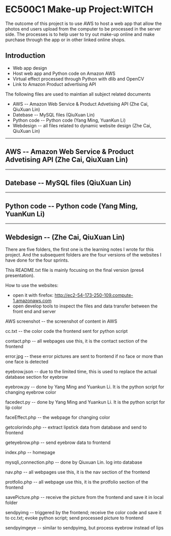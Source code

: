 # EC500C1 Make-up Project:WITCH

The outcome of this project is to use AWS to host a web app that allow the photos end users upload from the computer to be processed in the server side. The processes is to help user to try out make-up online and make purchase through the app or in other linked online shops.

## Introduction
* Web app design
* Host web app and Python code on Amazon AWS
* Virtual effect processed through Python with dlib and OpenCV
* Link to Amazon Product advertising API

The following files are used to maintian all subject related documents
* AWS -- Amazon Web Service & Product Advetising API (Zhe Cai, QiuXuan Lin)
* Datebase -- MySQL files (QiuXuan Lin)
* Python code -- Python code (Yang Ming, YuanKun Li)
* Webdesign -- all files related to dynamic website design (Zhe Cai, QiuXuan Lin)

--------------------------------------------------------------------------------------
## AWS -- Amazon Web Service & Product Advetising API (Zhe Cai, QiuXuan Lin)

--------------------------------------------------------------------------------------
## Datebase -- MySQL files (QiuXuan Lin)

--------------------------------------------------------------------------------------
## Python code -- Python code (Yang Ming, YuanKun Li)

--------------------------------------------------------------------------------------
## Webdesign -- (Zhe Cai, QiuXuan Lin)

There are five folders, the first one is the learning notes I wrote for this project.
And the subsequent folders are the four versions of the websites I have done for the four sprints.

This README.txt file is mainly focusing on the final version (pres4 presentation).

How to use the websites:
* open it with firefox: http://ec2-54-173-250-109.compute-1.amazonaws.com
* open develop tools to inspect the files and data transfer between the front end and server

AWS screenshot -- the screenshot of content in AWS

cc.txt -- the color code the frontend sent for python script

contact.php -- all webpages use this, it is the contact section of the frontend

error.jpg -- these error pictures are sent to frontend if no face or more than one face is detected

eyebrow.json -- due to the limited time, this is used to replace the actual database section for eyebrow

eyebrow.py -- done by Yang Ming and Yuankun Li. It is the python script for changing eyebrow color

facedect.py -- done by Yang Ming and Yuankun Li. It is the python script for lip color

faceEffect.php -- the webpage for changing color

getcolorindo.php -- extract lipstick data from database and send to frontend

geteyebrow.php -- send eyebrow data to frontend

index.php -- homepage

mysqli_connection.php --  done by Qiuxuan Lin. log into database

nav.php -- all webpages use this, it is the nav section of the frontend

protfolio.php -- all webpage use this, it is the protfolio section of the frontend

savePicture.php -- receive the picture from the frontend and save it in local folder

sendpyimg -- triggered by the frontend; receive the color code and save it to cc.txt; evoke python script; send processed picture to frontend

sendpyimgeye --  similar to sendpyimg, but process eyebrow instead of lips